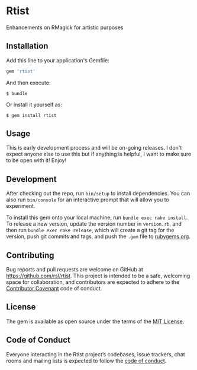 # Rtist

Enhancements on RMagick for artistic purposes

## Installation

Add this line to your application's Gemfile:

```ruby
gem 'rtist'
```

And then execute:

    $ bundle

Or install it yourself as:

    $ gem install rtist

## Usage

This is early development process and will be on-going releases. I don't expect anyone else to use this but if anything is helpful, I want to make sure to be open with it! Enjoy!

## Development

After checking out the repo, run `bin/setup` to install dependencies. You can also run `bin/console` for an interactive prompt that will allow you to experiment.

To install this gem onto your local machine, run `bundle exec rake install`. To release a new version, update the version number in `version.rb`, and then run `bundle exec rake release`, which will create a git tag for the version, push git commits and tags, and push the `.gem` file to [rubygems.org](https://rubygems.org).

## Contributing

Bug reports and pull requests are welcome on GitHub at https://github.com/rsl/rtist. This project is intended to be a safe, welcoming space for collaboration, and contributors are expected to adhere to the [Contributor Covenant](http://contributor-covenant.org) code of conduct.

## License

The gem is available as open source under the terms of the [MIT License](https://opensource.org/licenses/MIT).

## Code of Conduct

Everyone interacting in the Rtist project’s codebases, issue trackers, chat rooms and mailing lists is expected to follow the [code of conduct](https://github.com/rsl/rtist/blob/master/CODE_OF_CONDUCT.md).
